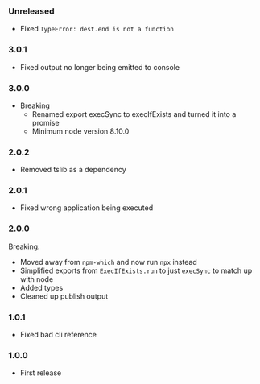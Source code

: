 ### Unreleased

- Fixed `TypeError: dest.end is not a function`

### 3.0.1

- Fixed output no longer being emitted to console

### 3.0.0

- Breaking
  - Renamed export execSync to execIfExists and turned it into a promise
  - Minimum node version 8.10.0

### 2.0.2

- Removed tslib as a dependency

### 2.0.1

- Fixed wrong application being executed

### 2.0.0

Breaking:

- Moved away from `npm-which` and now run `npx` instead
- Simplified exports from `ExecIfExists.run` to just `execSync` to match up with node
- Added types
- Cleaned up publish output

### 1.0.1

- Fixed bad cli reference

### 1.0.0

- First release

